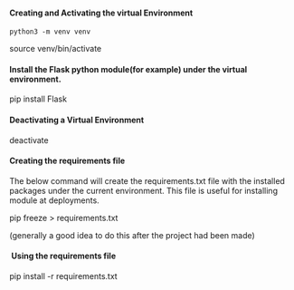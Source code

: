 #### Creating and Activating the virtual Environment 

  
```
python3 -m venv venv 
```

  

source venv/bin/activate 

  
  

#### Install the Flask python module(for example) under the virtual environment.

  
pip install Flask 

  
  

#### Deactivating a Virtual Environment

  

deactivate 

  
  

#### Creating the requirements file

The below command will create the requirements.txt file with the installed packages under the current environment. This file is useful for installing module at deployments.

  
pip freeze > requirements.txt  

(generally a good idea to do this after the project had been made)

  
  
  
  

####  Using the requirements file

  

pip install -r requirements.txt